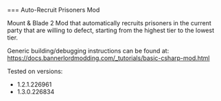 === Auto-Recruit Prisoners Mod

Mount &amp; Blade 2 Mod that automatically recruits prisoners in the current party that are 
willing to defect, starting from the highest tier to the lowest tier. 

Generic building/debugging instructions can be found at: https://docs.bannerlordmodding.com/_tutorials/basic-csharp-mod.html

Tested on versions:
 - 1.2.1.226961
 - 1.3.0.226834